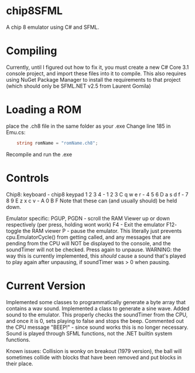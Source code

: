 # chip8SFML
A chip 8 emulator using C# and SFML.

# Compiling
Currently, until I figured out how to fix it, you must create a new C# Core 3.1 console project, and import these files into it to compile.
This also requires using NuGet Package Manager to install the requirements to that project (which should only be SFML.NET v2.5 from Laurent Gomila)

# Loading a ROM
place the .ch8 file in the same folder as your .exe
Change line 185 in Emu.cs:
```csharp
	string romName = "romName.ch8";
```
Recompile and run the .exe

# Controls
Chip8: 
keyboard - chip8 keypad
1 2 3 4  - 1 2 3 C
q w e r  - 4 5 6 D
a s d f  - 7 8 9 E
z x c v  - A 0 B F
Note that these can (and usually should) be held down.


Emulator specific:
PGUP, PGDN - scroll the RAM Viewer up or down respectively (per press, holding wont work)
F4 - Exit the emulator
F12- toggle the RAM viewer
P  - pause the emulator.  This literally just prevents cpu.EmulatorCycle() from getting called, 
	and any messages that are pending from the CPU will NOT be displayed to the console, and
	the soundTimer will not be checked.  Press again to unpause.
	WARNING: the way this is currently implemented, this *should* cause a sound that's played
	to play again after unpausing, if soundTimer was > 0 when pausing.



# Current Version
Implemented some classes to programmatically generate a byte array that contains a wav sound.
Implemented a class to generate a sine wave.
Added sound to the emulator.  This properly checks the soundTimer from the CPU, and once it is 0, sets playing to false and stops the beep.
Commented out the CPU message "BEEP!" - since sound works this is no longer necessary.  Sound is played through SFML functions, not the
.NET builtin system functions.

Known issues:
Collision is wonky on breakout (1979 version), the ball will sometimes collide with blocks that 
have been removed and put blocks in their place.